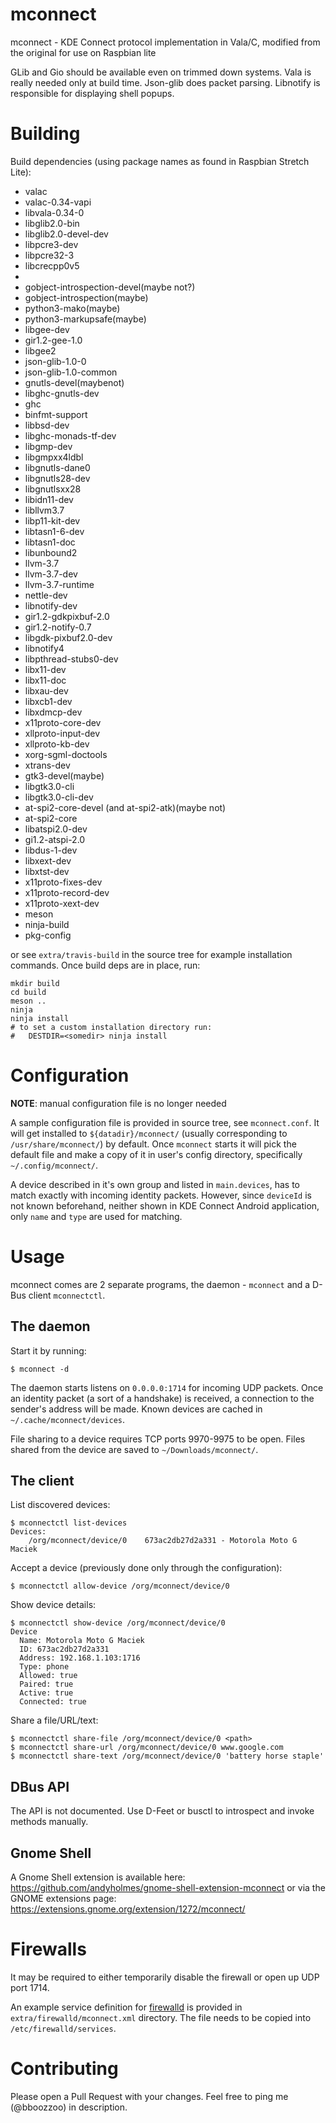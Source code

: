 # mconnect
mconnect - KDE Connect protocol implementation in Vala/C, modified from the original for use on Raspbian lite

GLib and Gio should be available even on trimmed down systems. Vala is really
needed only at build time. Json-glib does packet parsing. Libnotify is
responsible for displaying shell popups.

# Building

Build dependencies (using package names as found in Raspbian Stretch Lite):

- valac
- valac-0.34-vapi
- libvala-0.34-0
- libglib2.0-bin
- libglib2.0-devel-dev
- libpcre3-dev
- libpcre32-3
- libcrecpp0v5
- 
- gobject-introspection-devel(maybe not?)
- gobject-introspection(maybe)
- python3-mako(maybe)
- python3-markupsafe(maybe)
- libgee-dev
- gir1.2-gee-1.0
- libgee2
- json-glib-1.0-0
- json-glib-1.0-common
- gnutls-devel(maybenot)
- libghc-gnutls-dev
- ghc
- binfmt-support
- libbsd-dev
- libghc-monads-tf-dev
- libgmp-dev
- libgmpxx4ldbl
- libgnutls-dane0
- libgnutls28-dev
- libgnutlsxx28
- libidn11-dev
- libllvm3.7
- libp11-kit-dev
- libtasn1-6-dev
- libtasn1-doc
- libunbound2
- llvm-3.7
- llvm-3.7-dev
- llvm-3.7-runtime
- nettle-dev
- libnotify-dev
- gir1.2-gdkpixbuf-2.0
- gir1.2-notify-0.7
- libgdk-pixbuf2.0-dev
- libnotify4
- libpthread-stubs0-dev
- libx11-dev
- libx11-doc
- libxau-dev
- libxcb1-dev
- libxdmcp-dev
- x11proto-core-dev
- xllproto-input-dev
- xllproto-kb-dev
- xorg-sgml-doctools
- xtrans-dev
- gtk3-devel(maybe)
- libgtk3.0-cli
- libgtk3.0-cli-dev
- at-spi2-core-devel (and at-spi2-atk)(maybe not)
- at-spi2-core
- libatspi2.0-dev
- gi1.2-atspi-2.0
- libdus-1-dev
- libxext-dev
- libxtst-dev
- x11proto-fixes-dev
- x11proto-record-dev
- x11proto-xext-dev
- meson
- ninja-build
- pkg-config

or see `extra/travis-build` in the source tree for example installation
commands. Once build deps are in place, run:

    mkdir build
    cd build
    meson ..
    ninja
    ninja install
    # to set a custom installation directory run:
    #   DESTDIR=<somedir> ninja install

# Configuration

**NOTE**: manual configuration file is no longer needed

A sample configuration file is provided in source tree, see
`mconnect.conf`. It will get installed to `${datadir}/mconnect/`
(usually corresponding to `/usr/share/mconnect/`) by default. Once
`mconnect` starts it will pick the default file and make a copy of it
in user's config directory, specifically `~/.config/mconnect/`.

A device described in it's own group and listed in `main.devices`, has
to match exactly with incoming identity packets. However, since
`deviceId` is not known beforehand, neither shown in KDE Connect
Android application, only `name` and `type` are used for matching.

# Usage

mconnect comes are 2 separate programs, the daemon - `mconnect` and a D-Bus
client `mconnectctl`.

## The daemon

Start it by running:

```
$ mconnect -d
```

The daemon starts listens on `0.0.0.0:1714` for incoming UDP packets. Once an
identity packet (a sort of a handshake) is received, a connection to the
sender's address will be made. Known devices are cached in
`~/.cache/mconnect/devices`.

File sharing to a device requires TCP ports 9970-9975 to be open. Files shared
from the device are saved to `~/Downloads/mconnect/`.

## The client

List discovered devices:

```
$ mconnectctl list-devices
Devices:
    /org/mconnect/device/0    673ac2db27d2a331 - Motorola Moto G Maciek
```

Accept a device (previously done only through the configuration):

```
$ mconnectctl allow-device /org/mconnect/device/0
```

Show device details:

```
$ mconnectctl show-device /org/mconnect/device/0
Device 
  Name: Motorola Moto G Maciek
  ID: 673ac2db27d2a331
  Address: 192.168.1.103:1716
  Type: phone
  Allowed: true
  Paired: true
  Active: true
  Connected: true
```

Share a file/URL/text:

```
$ mconnectctl share-file /org/mconnect/device/0 <path>
$ mconnectctl share-url /org/mconnect/device/0 www.google.com
$ mconnectctl share-text /org/mconnect/device/0 'battery horse staple'
```


## DBus API

The API is not documented. Use D-Feet or busctl to introspect and invoke methods
manually.

## Gnome Shell

A Gnome Shell extension is available here:
https://github.com/andyholmes/gnome-shell-extension-mconnect or via the GNOME
extensions page: https://extensions.gnome.org/extension/1272/mconnect/


# Firewalls

It may be required to either temporarily disable the firewall or open up UDP
port 1714.

An example service definition for [firewalld](http://www.firewalld.org/) is
provided in `extra/firewalld/mconnect.xml` directory. The file needs to be
copied into `/etc/firewalld/services`.

# Contributing

Please open a Pull Request with your changes. Feel free to ping me (@bboozzoo)
in description.
